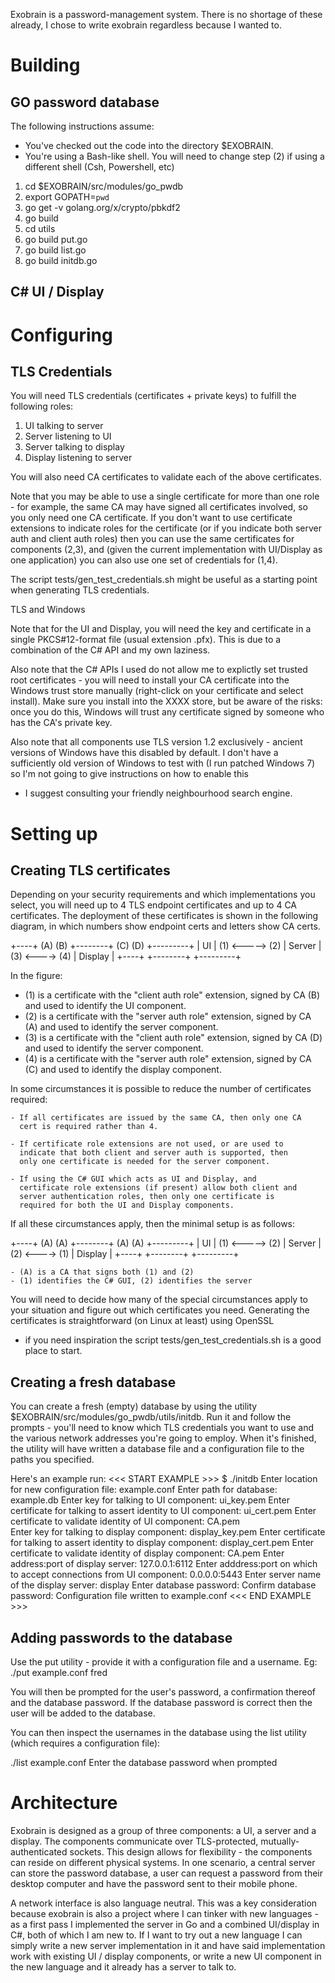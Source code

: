 Exobrain is a password-management system.  There is no shortage of
these already, I chose to write exobrain regardless because I wanted
to.


Building
========

GO password database 
-------

   The following instructions assume:
   - You've checked out the code into the directory $EXOBRAIN.
   - You're using a Bash-like shell.  You will need to change step (2) if using a different shell (Csh, Powershell, etc)
   
1. cd $EXOBRAIN/src/modules/go_pwdb
2. export GOPATH=`pwd` 
3. go get -v golang.org/x/crypto/pbkdf2
5. go build
6. cd utils
7. go build put.go
8. go build list.go
9. go build initdb.go

C# UI / Display
---------------

Configuring
===========

TLS Credentials
---------------

   You will need TLS credentials (certificates + private keys) to
   fulfill the following roles:

   1. UI talking to server
   2. Server listening to UI
   3. Server talking to display
   4. Display listening to server

   You will also need CA certificates to validate each of the above
   certificates.

Note that you may be able to use a single certificate for more than
one role - for example, the same CA may have signed all certificates
involved, so you only need one CA certificate.  If you don't want to
use certificate extensions to indicate roles for the certificate (or
if you indicate both server auth and client auth roles) then you can
use the same certificates for components (2,3), and (given the current
implementation with UI/Display as one application) you can also use
one set of credentials for (1,4).

The script tests/gen_test_credentials.sh might be useful as a starting
point when generating TLS credentials.

TLS and Windows

Note that for the UI and Display, you will need the key and
certificate in a single PKCS#12-format file (usual extension .pfx).
This is due to a combination of the C# API and my own laziness.

Also note that the C# APIs I used do not allow me to explictly set
trusted root certificates - you will need to install your CA
certificate into the Windows trust store manually (right-click on your
certificate and select install).  Make sure you install into the XXXX
store, but be aware of the risks: once you do this, Windows will trust
any certificate signed by someone who has the CA's private key.

Also note that all components use TLS version 1.2 exclusively -
ancient versions of Windows have this disabled by default.  I don't
have a sufficiently old version of Windows to test with (I run patched
Windows 7) so I'm not going to give instructions on how to enable this
- I suggest consulting your friendly neighbourhood search engine.

Setting up
==========

Creating TLS certificates
-------------------------

Depending on your security requirements and which implementations you
select, you will need up to 4 TLS endpoint certificates and up to 4 CA
certificates.  The deployment of these certificates is shown in the
following diagram, in which numbers show endpoint certs and letters
show CA certs.

+----+ (A)         (B) +--------+ (C)        (D) +---------+
| UI | (1) <-----> (2) | Server | (3) <----> (4) | Display |
+----+                 +--------+                +---------+

In the figure:

   - (1) is a certificate with the "client auth role" extension,
     signed by CA (B) and used to identify the UI component.
   - (2) is a certificate with the "server auth role" extension,
     signed by CA (A) and used to identify the server component.
   - (3) is a certificate with the "client auth role" extension,
     signed by CA (D) and used to identify the server component.
   - (4) is a certificate with the "server auth role" extension,
     signed by CA (C) and used to identify the display component.

In some circumstances it is possible to reduce the number of
certificates required:

    - If all certificates are issued by the same CA, then only one CA
      cert is required rather than 4.

    - If certificate role extensions are not used, or are used to
      indicate that both client and server auth is supported, then
      only one certificate is needed for the server component.
    
    - If using the C# GUI which acts as UI and Display, and
      certificate role extensions (if present) allow both client and
      server authentication roles, then only one certificate is
      required for both the UI and Display components.

If all these circumstances apply, then the minimal setup is as follows:

+----+ (A)         (A) +--------+ (A)        (A) +---------+
| UI | (1) <-----> (2) | Server | (2) <----> (1) | Display |
+----+                 +--------+                +---------+

    - (A) is a CA that signs both (1) and (2)
    - (1) identifies the C# GUI, (2) identifies the server

You will need to decide how many of the special circumstances apply to
your situation and figure out which certificates you need.  Generating
the certificates is straightforward (on Linux at least) using OpenSSL
- if you need inspiration the script tests/gen_test_credentials.sh is
a good place to start.

Creating a fresh database
-------------------------

You can create a fresh (empty) database by using the utility
$EXOBRAIN/src/modules/go_pwdb/utils/initdb.  Run it and follow the
prompts - you'll need to know which TLS credentials you want to use
and the various network addresses you're going to employ.  When it's
finished, the utility will have written a database file and a
configuration file to the paths you specified.

Here's an example run:
<<< START EXAMPLE >>>
$ ./initdb 
Enter location for new configuration file: example.conf
Enter path for database: example.db
Enter key for talking to UI component: ui_key.pem
Enter certificate for talking to assert identity to UI component: ui_cert.pem
Enter certificate to validate identity of UI component: CA.pem  
Enter key for talking to display component: display_key.pem
Enter certificate for talking to assert identity to display component: display_cert.pem
Enter certificate to validate identity of display component: CA.pem
Enter address:port of display server: 127.0.0.1:6112
Enter adddress:port on which to accept connections from UI component: 0.0.0.0:5443
Enter server name of the display server: display
Enter database password: 
Confirm database password: 
Configuration file written to example.conf
<<< END EXAMPLE >>>


Adding passwords to the database
--------------------------------

Use the put utility - provide it with a configuration file and a username.
Eg: ./put example.conf fred

You will then be prompted for the user's password, a confirmation
thereof and the database password.  If the database password is correct then the user will be added to the database.

You can then inspect the usernames in the database using the list
utility (which requires a configuration file):

./list example.conf
Enter the database password when prompted



Architecture
============

Exobrain is designed as a group of three components: a UI, a server
and a display.  The components communicate over TLS-protected,
mutually-authenticated sockets.  This design allows for flexibility -
the components can reside on different physical systems.  In one
scenario, a central server can store the password database, a user can
request a password from their desktop computer and have the password
sent to their mobile phone.

A network interface is also language neutral.  This was a key
consideration because exobrain is also a project where I can tinker
with new languages - as a first pass I implemented the server in Go
and a combined UI/display in C#, both of which I am new to.  If I want
to try out a new language I can simply write a new server
implementation in it and have said implementation work with existing
UI / display components, or write a new UI component in the new
language and it already has a server to talk to.


